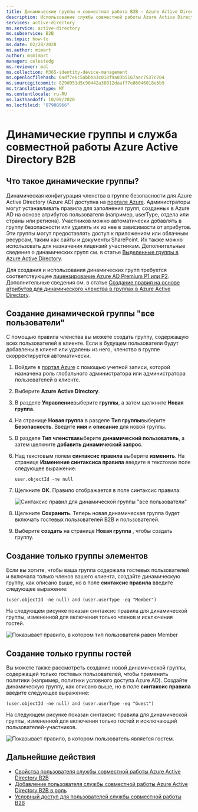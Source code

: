 ```yaml
---
title: Динамические группы и совместная работа B2B — Azure Active Directory | Документация Майкрософт
description: Использование службы совместной работы Azure Active Directory B2B с динамическими группами Azure AD.
services: active-directory
ms.service: active-directory
ms.subservice: B2B
ms.topic: how-to
ms.date: 02/28/2020
ms.author: mimart
author: msmimart
manager: celestedg
ms.reviewer: mal
ms.collection: M365-identity-device-management
ms.openlocfilehash: 6adf7e6c5abbba3c018f9a03b5167aec7537c704
ms.sourcegitcommit: 829d951d5c90442a38012daaf77e86046018e5b9
ms.translationtype: MT
ms.contentlocale: ru-RU
ms.lasthandoff: 10/09/2020
ms.locfileid: "87908966"
---
```

# <a name="dynamic-groups-and-azure-active-directory-b2b-collaboration"></a>Динамические группы и служба совместной работы Azure Active Directory B2B

## <a name="what-are-dynamic-groups"></a>Что такое динамические группы?
Динамическая конфигурация членства в группе безопасности для Azure Active Directory (Azure AD) доступна на [портале Azure](https://portal.azure.com). Администраторы могут устанавливать правила для заполнения групп, созданных в Azure AD на основе атрибутов пользователя (например, userType, отдела или страны или региона). Участников можно автоматически добавлять в группу безопасности или удалять их из нее в зависимости от атрибутов. Эти группы могут предоставлять доступ к приложениям или облачным ресурсам, таким как сайты и документы SharePoint. Их также можно использовать для назначения лицензий участникам. Дополнительные сведения о динамических групп см. в статье [Выделенные группы в Azure Active Directory](../active-directory-accessmanagement-dedicated-groups.md).

Для создания и использования динамических групп требуется соответствующее [лицензирование Azure AD Premium P1 или P2](https://azure.microsoft.com/pricing/details/active-directory/). Дополнительные сведения см. в статье [Создание правил на основе атрибутов для динамического членства в группах в Azure Active Directory](../users-groups-roles/groups-dynamic-membership.md).

## <a name="creating-an-all-users-dynamic-group"></a>Создание динамической группы "все пользователи"
С помощью правила членства вы можете создать группу, содержащую всех пользователей в клиенте. Если в будущем пользователи будут добавлены в клиент или удалены из него, членство в группе скорректируется автоматически.

1. Войдите в [портал Azure](https://portal.azure.com) с помощью учетной записи, которой назначена роль глобального администратора или администратора пользователей в клиенте.
1. Выберите **Azure Active Directory**.
2. В разделе **Управление**выберите **группы**, а затем щелкните **Новая группа**.
1. На странице **Новая группа** в разделе **Тип группы**выберите **Безопасность**. Введите **имя** и **описание** для новой группы. 
2. В разделе **Тип членства**выберите **динамический пользователь**, а затем щелкните **добавить динамический запрос**. 
4. Над текстовым полем **синтаксис правила** выберите **изменить**. На странице **Изменение синтаксиса правила** введите в текстовое поле следующее выражение:

   ```
   user.objectId -ne null
   ```
1. Щелкните **ОК**. Правило отображается в поле синтаксис правила:

   ![Синтаксис правил для динамической группы "все пользователи"](media/use-dynamic-groups/all-user-rule-syntax.png)

1.  Щелкните **Сохранить**. Теперь новая динамическая группа будет включать гостевых пользователей B2B и пользователей.


1. Выберите **создать** на странице **Новая группа** , чтобы создать группу.

## <a name="creating-a-group-of-members-only"></a>Создание только группы элементов

Если вы хотите, чтобы ваша группа содержала гостевых пользователей и включала только членов вашего клиента, создайте динамическую группу, как описано выше, но в поле **синтаксис правила** введите следующее выражение:

```
(user.objectId -ne null) and (user.userType -eq "Member")
```

На следующем рисунке показан синтаксис правила для динамической группы, измененной для включения только членов и исключения гостей.

![Показывает правило, в котором тип пользователя равен Member](media/use-dynamic-groups/all-member-user-rule-syntax.png)

## <a name="creating-a-group-of-guests-only"></a>Создание только группы гостей

Вы можете также рассмотреть создание новой динамической группы, содержащей только гостевых пользователей, чтобы применить политики (например, политики условного доступа Azure AD). Создайте динамическую группу, как описано выше, но в поле **синтаксис правила** введите следующее выражение:

```
(user.objectId -ne null) and (user.userType -eq "Guest")
```

На следующем рисунке показан синтаксис правила для динамической группы, измененной для включения только гостей и исключающий пользователей-участников.

![Показывает правило, в котором пользователь является гостем.](media/use-dynamic-groups/all-guest-user-rule-syntax.png)

## <a name="next-steps"></a>Дальнейшие действия

- [Свойства пользователя службы совместной работы Azure Active Directory B2B](user-properties.md)
- [Добавление пользователя службы совместной работы Azure Active Directory B2B в роль](add-guest-to-role.md)
- [Условный доступ для пользователей службы совместной работы B2B](conditional-access.md)

